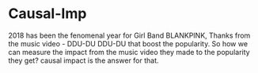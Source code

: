# Causal-Imp

2018 has been the fenomenal year for Girl Band BLANKPINK, Thanks from the music video - DDU-DU DDU-DU that boost the popularity.
So how we can measure the impact from the music video they made to the popularity they get? causal impact is the answer for that.
